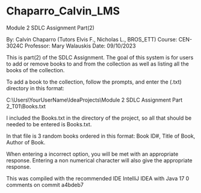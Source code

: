 # Chaparro_Calvin_LMS
Module 2 SDLC Assignment Part(2)

By: Calvin Chaparro (Tutors Elvis F., Nicholas L., BROS_ETT)
Course: CEN-3024C
Professor: Mary Walauskis
Date: 09/10/2023

This is part(2) of the SDLC Assignment. The goal of this system is for users
to add or remove books to and from the collection as well
as listing all the books of the collection. 

To add a book to the collection, follow the prompts, and enter the (.txt) directory in this format:

C:\Users\YourUserName\IdeaProjects\Module 2 SDLC Assignment Part 2_T01\Books.txt

I included the Books.txt in the directory of the project, so all that should be needed to be entered is Books.txt.

In that file is 3 random books ordered in this format: Book ID#, Title of Book, Author of Book.

When entering a incorrect option, you will be met with an appropriate response. Entering a non numerical character will also 
give the appropriate response.

This was compiled with the recommended IDE IntelliJ IDEA with Java 17
0 comments on commit a4bdeb7
